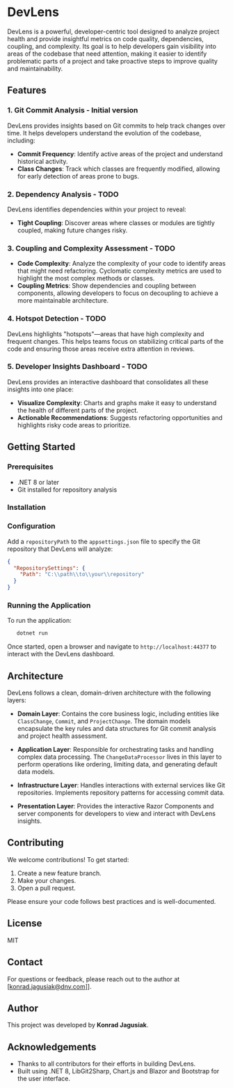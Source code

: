 # DevLens

DevLens is a powerful, developer-centric tool designed to analyze project health and provide insightful metrics on code quality, dependencies, coupling, and complexity. Its goal is to help developers gain visibility into areas of the codebase that need attention, making it easier to identify problematic parts of a project and take proactive steps to improve quality and maintainability.

## Features

### 1. Git Commit Analysis - Initial version

DevLens provides insights based on Git commits to help track changes over time. It helps developers understand the evolution of the codebase, including:

- **Commit Frequency**: Identify active areas of the project and understand historical activity.
- **Class Changes**: Track which classes are frequently modified, allowing for early detection of areas prone to bugs.

### 2. Dependency Analysis - TODO

DevLens identifies dependencies within your project to reveal:

- **Tight Coupling**: Discover areas where classes or modules are tightly coupled, making future changes risky.

### 3. Coupling and Complexity Assessment - TODO

- **Code Complexity**: Analyze the complexity of your code to identify areas that might need refactoring. Cyclomatic complexity metrics are used to highlight the most complex methods or classes.
- **Coupling Metrics**: Show dependencies and coupling between components, allowing developers to focus on decoupling to achieve a more maintainable architecture.

### 4. Hotspot Detection - TODO

DevLens highlights "hotspots"—areas that have high complexity and frequent changes. This helps teams focus on stabilizing critical parts of the code and ensuring those areas receive extra attention in reviews.

### 5. Developer Insights Dashboard - TODO

DevLens provides an interactive dashboard that consolidates all these insights into one place:

- **Visualize Complexity**: Charts and graphs make it easy to understand the health of different parts of the project.
- **Actionable Recommendations**: Suggests refactoring opportunities and highlights risky code areas to prioritize.

## Getting Started

### Prerequisites

- .NET 8 or later
- Git installed for repository analysis

### Installation


### Configuration

Add a `repositoryPath` to the `appsettings.json` file to specify the Git repository that DevLens will analyze:

```json
{
  "RepositorySettings": {
    "Path": "C:\\path\\to\\your\\repository"
  }
}
```

### Running the Application

To run the application:

```sh
   dotnet run
```

Once started, open a browser and navigate to `http://localhost:44377` to interact with the DevLens dashboard.

## Architecture

DevLens follows a clean, domain-driven architecture with the following layers:

- **Domain Layer**: Contains the core business logic, including entities like `ClassChange`, `Commit`, and `ProjectChange`. The domain models encapsulate the key rules and data structures for Git commit analysis and project health assessment.

- **Application Layer**: Responsible for orchestrating tasks and handling complex data processing. The `ChangeDataProcessor` lives in this layer to perform operations like ordering, limiting data, and generating default data models.

- **Infrastructure Layer**: Handles interactions with external services like Git repositories. Implements repository patterns for accessing commit data.

- **Presentation Layer**: Provides the interactive Razor Components and server components for developers to view and interact with DevLens insights.

## Contributing

We welcome contributions! To get started:

1. Create a new feature branch.
2. Make your changes.
3. Open a pull request.

Please ensure your code follows best practices and is well-documented.

## License

MIT

## Contact

For questions or feedback, please reach out to the author at [[konrad.jagusiak@dnv.com]](mailto\:konrad.jagusiak@dnv.com)].

## Author

This project was developed by **Konrad Jagusiak**.

## Acknowledgements

- Thanks to all contributors for their efforts in building DevLens.
- Built using .NET 8, LibGit2Sharp, Chart.js and Blazor and Bootstrap for the user interface.
